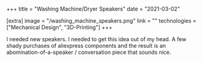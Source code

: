 +++
title = "Washing Machine/Dryer Speakers"
date = "2021-03-02"

[extra]
image = "/washing_machine_speakers.png"
link = ""
technologies = ["Mechanical Design", "3D-Printing"]
+++

I needed new speakers. I needed to get this idea out of my head.
A few shady purchases of aliexpress components and the result is an abomination-of-a-speaker / conversation piece that sounds nice.